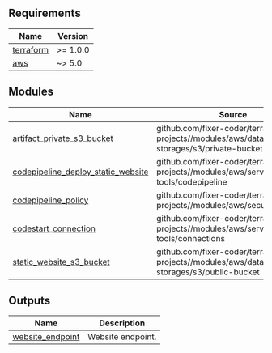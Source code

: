 <!-- BEGIN_TF_DOCS -->
## Requirements

| Name | Version |
|------|---------|
| <a name="requirement_terraform"></a> [terraform](#requirement\_terraform) | >= 1.0.0 |
| <a name="requirement_aws"></a> [aws](#requirement\_aws) | ~> 5.0 |

## Modules

| Name | Source | Version |
|------|--------|---------|
| <a name="module_artifact_private_s3_bucket"></a> [artifact\_private\_s3\_bucket](#module\_artifact\_private\_s3\_bucket) | github.com/fixer-coder/terraform-projects//modules/aws/data-storages/s3/private-bucket | 4e7eb2ec0dcd8696e4d616cdef109f42e975f786 |
| <a name="module_codepipeline_deploy_static_website"></a> [codepipeline\_deploy\_static\_website](#module\_codepipeline\_deploy\_static\_website) | github.com/fixer-coder/terraform-projects//modules/aws/services/dev-tools/codepipeline | 46da5b0ca9b3db3f29711f9c731205efa448f196 |
| <a name="module_codepipeline_policy"></a> [codepipeline\_policy](#module\_codepipeline\_policy) | github.com/fixer-coder/terraform-projects//modules/aws/security/policies | 46da5b0ca9b3db3f29711f9c731205efa448f196 |
| <a name="module_codestart_connection"></a> [codestart\_connection](#module\_codestart\_connection) | github.com/fixer-coder/terraform-projects//modules/aws/services/dev-tools/connections | 46da5b0ca9b3db3f29711f9c731205efa448f196 |
| <a name="module_static_website_s3_bucket"></a> [static\_website\_s3\_bucket](#module\_static\_website\_s3\_bucket) | github.com/fixer-coder/terraform-projects//modules/aws/data-storages/s3/public-bucket | f4872911fe6cda137aa1a2e1667b98e1ffb83b6e |

## Outputs

| Name | Description |
|------|-------------|
| <a name="output_website_endpoint"></a> [website\_endpoint](#output\_website\_endpoint) | Website endpoint. |
<!-- END_TF_DOCS -->
